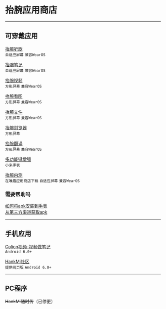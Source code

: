 # 抬腕应用商店

***

## 可穿戴应用
[抬腕听歌](wearmusic.md)  
`自适应屏幕`
`兼容WearOS`  
  
[抬腕笔记](noteplus.md)  
`自适应屏幕`
`兼容WearOS` 
  
[抬腕视频](wearmedia.md)  
`方形屏幕`
`兼容WearOS`   
  
[抬腕看图](weargallery.md)  
`方形屏幕`
`兼容WearOS`  
  
[抬腕文件](wearfileexplorer.md)  
`方形屏幕`
`兼容WearOS`   
  
[抬腕浏览器](http://www.coolapk.com/apk/290137)  
`方形屏幕`  
  
[抬腕翻译](http://www.coolapk.com/apk/281763)  
`方形屏幕`
`兼容WearOS`     
  
[多功能键增强](http://www.coolapk.com/apk/287304)  
`小米手表`  

[抬腕内测](https://etralab.top)  
`在唯趣应用商店下载`
`自适应屏幕`
`兼容WearOS` 

### 需要帮助吗
[如何将apk安装到手表](install.md)  
[从第三方渠道获取apk](https://www.hankmi.com/support/to3rd.html)

***

## 手机应用
[Colion视频-视频做笔记](mobilemedia.md)  
`Android 6.0+`  

[HankMi社区](community.md)  
`提供网页版`
`Android 6.0+`  

***

## PC程序
~~HankMi随时传~~（已停更）
